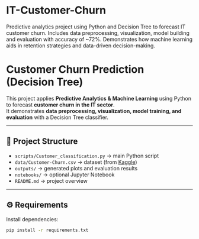 # IT-Customer-Churn
Predictive analytics project using Python and Decision Tree to forecast IT customer churn. Includes data preprocessing, visualization, model building and evaluation with accuracy of ~72%. Demonstrates how machine learning aids in retention strategies and data-driven decision-making.

# Customer Churn Prediction (Decision Tree)

This project applies **Predictive Analytics & Machine Learning** using Python to forecast **customer churn in the IT sector**.  
It demonstrates **data preprocessing, visualization, model training, and evaluation** with a Decision Tree classifier.

---

## 📂 Project Structure
- `scripts/Customer_classification.py` → main Python script
- `data/Customer-Churn.csv` → dataset (from [Kaggle](https://www.kaggle.com/datasets/soheiltehranipour/it-customer-churn))
- `outputs/` → generated plots and evaluation results
- `notebooks/` → optional Jupyter Notebook
- `README.md` → project overview

---

## ⚙️ Requirements
Install dependencies:
```bash
pip install -r requirements.txt
